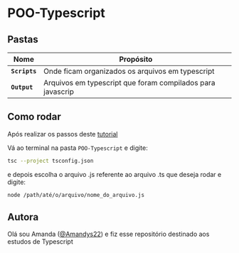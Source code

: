# POO-Typescript
## Pastas

| Nome          | Propósito                                                  |
| ----------------- | -----------------------------------------------------------|
| **`Scripts`**     | Onde ficam organizados os arquivos em typescript           |
| **`Output`**      | Arquivos em typescript que foram compilados para javascrip |



## Como rodar
Após realizar os passos deste [tutorial](https://github.com/ricdtaveira/poo-typescript#readme)

Vá ao terminal na pasta `POO-Typescript` e digite:
```bash
tsc --project tsconfig.json
```

e depois escolha o arquivo .js referente ao arquivo .ts que deseja rodar e digite:
```bash
node /path/até/o/arquivo/nome_do_arquivo.js
```



## Autora
Olá sou Amanda ([@Amandys22](https://www.github.com/Amandys22)) e fiz esse repositório destinado aos estudos de Typescript
